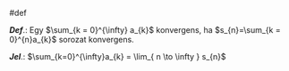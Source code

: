 #def 

***Def***.: Egy $\sum_{k = 0}^{\infty} a_{k}$ konvergens, ha $s_{n}=\sum_{k = 0}^{n}a_{k}$ sorozat konvergens.

***Jel***.: $\sum_{k=0}^{\infty}a_{k} = \lim_{ n \to \infty } s_{n}$ 